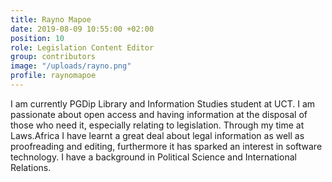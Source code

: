 ```yaml
---
title: Rayno Mapoe
date: 2019-08-09 10:55:00 +02:00
position: 10
role: Legislation Content Editor
group: contributors
image: "/uploads/rayno.png"
profile: raynomapoe
---
```


I am currently PGDip Library and Information Studies student at UCT. I am passionate about open access and having information at the disposal of those who need it, especially relating to legislation. Through my time at Laws.Africa I have learnt a great deal about legal information as well as proofreading and editing, furthermore it has sparked an interest in software technology. I have a background in Political Science and International Relations.